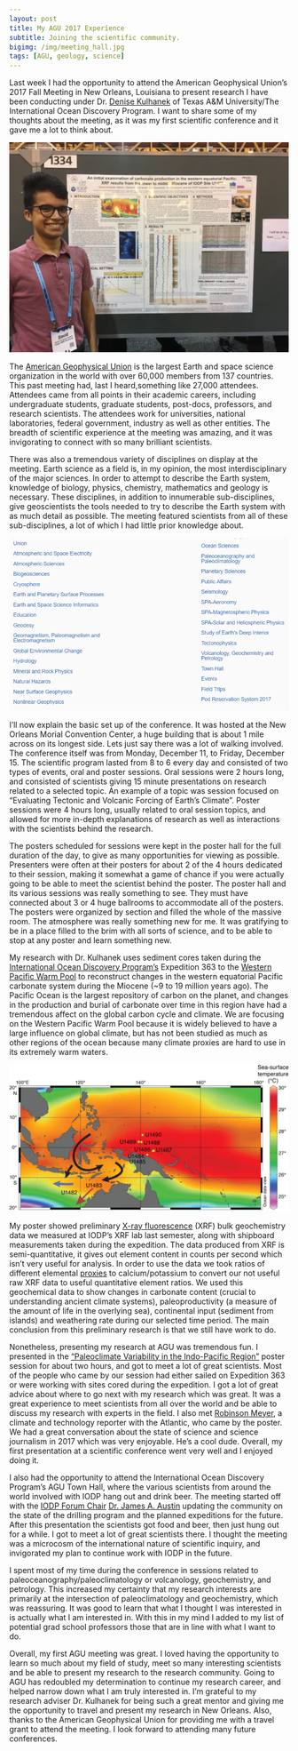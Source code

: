 ```yaml
---
layout: post
title: My AGU 2017 Experience
subtitle: Joining the scientific community.
bigimg: /img/meeting_hall.jpg
tags: [AGU, geology, science]
---
```


Last week I had the opportunity to attend the American Geophysical Union’s 2017 Fall Meeting in New Orleans, Louisiana to present research I have been conducting under Dr. [Denise Kulhanek](https://iodp.tamu.edu/staffdir/indiv/kulhanek/) of Texas A&M University/The International Ocean Discovery Program. I want to share some of my thoughts about the meeting, as it was my first scientific conference and it gave me a lot to think about.

![Me smiling for a picture to please my mom.](/img/poster_picture.jpg)

The [American Geophysical Union](https://sites.agu.org/) is the largest Earth and space science organization in the world with over 60,000 members from 137 countries. This past meeting had, last I heard,something like 27,000 attendees. Attendees came from all points in their academic careers, including undergraduate students, graduate students, post-docs, professors, and research scientists. The attendees work for universities, national laboratories, federal government, industry as well as other entities. The breadth of scientific experience at the meeting was amazing, and it was invigorating to connect with so many brilliant scientists.

There was also a tremendous variety of disciplines on display at the meeting.  Earth science as a field is, in my opinion, the most interdisciplinary of the major sciences. In order to attempt to describe the Earth system, knowledge of biology, physics, chemistry, mathematics and geology is necessary. These disciplines, in addition to innumerable sub-disciplines, give geoscientists the tools needed to try to describe the Earth system with as much detail as possible. The meeting featured scientists from all of these sub-disciplines, a lot of which I had little prior knowledge about.

![List of sections/focus groups at the AGU 2017 Fall Meeting because I’m lazy.](/img/agu_sections.png)

I’ll now explain the basic set up of the conference. It was hosted at the New Orleans Morial Convention Center, a huge building that is about 1 mile across on its longest side. Lets just say there was a lot of walking involved. The conference itself was from Monday, December 11, to Friday, December 15. The scientific program lasted from 8 to 6 every day and consisted of two types of events, oral and poster sessions. Oral sessions were 2 hours long, and consisted of scientists giving 15 minute presentations on research related to a selected topic. An example of a topic was session focused on “Evaluating Tectonic and Volcanic Forcing of Earth’s Climate”. Poster sessions were 4 hours long, usually related to oral session topics, and allowed for more in-depth explanations of research as well as interactions with the scientists behind the research.

The posters scheduled for sessions were kept in the poster hall for the full duration of the day, to give as many opportunities for viewing as possible. Presenters were often at their posters for about 2 of the 4 hours dedicated to their session, making it somewhat a game of chance if you were actually going to be able to meet the scientist behind the poster. The poster hall and its various sessions was really something to see. They must have connected about 3 or 4 huge ballrooms to accommodate all of the posters. The posters were organized by section and filled the whole of the massive room. The atmosphere was really something new for me. It was gratifying to be in a place filled to the brim with all sorts of science, and to be able to stop at any poster and learn something new.

My research with Dr. Kulhanek uses sediment cores taken during the [International Ocean Discovery Program’s](https://iodp.tamu.edu/) Expedition 363 to the [Western Pacific Warm Pool](https://geoscienceletters.springeropen.com/articles/10.1186/s40562-016-0054-3) to reconstruct changes in the western equatorial Pacific carbonate system during the Miocene (~9 to 19 million years ago).  The Pacific Ocean is the largest repository of carbon on the planet, and changes in the production and burial of carbonate over time in this region have had a tremendous affect on the global carbon cycle and climate. We are focusing on the Western Pacific Warm Pool because it is widely believed to have a large influence on global climate, but has not been studied as much as other regions of the ocean because many climate proxies are hard to use in its extremely warm waters.

![Map of the WPWP with sea-surface temperatures. The site I’m looking at is U1490.](/img/wpwp.png)

My poster showed preliminary [X-ray fluorescence](https://en.wikipedia.org/wiki/X-ray_fluorescence) (XRF) bulk geochemistry data we measured at IODP’s XRF lab last semester, along with shipboard measurements taken during the expedition. The data produced from XRF  is semi-quantitative, it gives out element content in counts per second which isn’t very useful for analysis. In order to use the data we took ratios of different elemental [proxies](https://en.wikipedia.org/wiki/Proxy_(climate)) to calcium/potassium to convert our not useful raw XRF data to useful quantitative element ratios. We used this geochemical data to show changes in carbonate content (crucial to understanding ancient climate systems), paleoproductivity (a measure of the amount of life in the overlying sea), continental input (sediment from islands) and weathering rate during our selected time period. The main conclusion from this preliminary research is that we still have work to do.

Nonetheless, presenting my research at AGU was tremendous fun. I presented in the [“Paleoclimate Variability in the Indo-Pacific Region”](https://agu.confex.com/agu/fm17/meetingapp.cgi/Session/22152) poster session for about two hours, and got to meet a lot of great scientists. Most of the people who came by our session had either sailed on Expedition 363 or were working with sites cored during the expedition. I got a lot of great advice about where to go next with my research which was great. It was a great experience to meet scientists from all over the world and be able to discuss my research with experts in the field. I also met [Robinson Meyer](https://www.theatlantic.com/author/robinson-meyer/), a climate and technology reporter with the Atlantic, who came by the poster. We had a great conversation about the state of science and science journalism in 2017 which was very enjoyable. He’s a cool dude. Overall, my first presentation at a scientific conference went very well and I enjoyed doing it.

I also had the opportunity to attend the International Ocean Discovery Program’s AGU Town Hall, where the various scientists from around the world involved with IODP hang out and drink beer. The meeting started off with the [IODP Forum Chair](https://www.iodp.org/program-organization/iodp-forum) [Dr. James A. Austin](http://www.jsg.utexas.edu/researcher/james_austin/) updating the community on the state of the drilling program and the planned expeditions for the future. After this presentation the scientists got food and beer, then just hung out for a while. I got to meet a lot of great scientists there. I thought the meeting was a microcosm of the international nature of scientific inquiry, and invigorated my plan to continue work with IODP in the future.

I spent most of my time during the conference in sessions related to paleoceanography/paleoclimatology or volcanology, geochemistry, and petrology. This increased my certainty that my research interests are primarily at the intersection of paleoclimatology and geochemistry, which was reassuring. It was good to learn that what I thought I was interested in is actually what I am interested in.  With this in my mind I added to my list of potential grad school professors those that are in line with what I want to do.

Overall, my first AGU meeting was great. I loved having the opportunity to learn so much about my field of study, meet so many interesting scientists and be able to present my research to the research community. Going to AGU has redoubled my determination to continue my research career, and helped narrow down what I am truly interested in. I’m grateful to my research adviser Dr. Kulhanek for being such a great mentor and giving me the opportunity to travel and present my research in New Orleans. Also, thanks to the American Geophysical Union for providing me with a travel grant to attend the meeting. I look forward to attending many future conferences.
